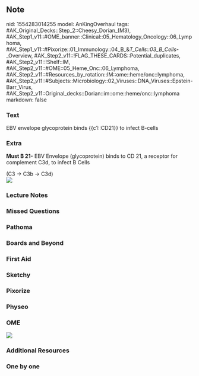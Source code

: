 ## Note
nid: 1554283014255
model: AnKingOverhaul
tags: #AK_Original_Decks::Step_2::Cheesy_Dorian_(M3), #AK_Step1_v11::#OME_banner::Clinical::05_Hematology_Oncology::06_Lymphoma, #AK_Step1_v11::#Pixorize::01_Immunology::04_B_&_T_Cells::03_B_Cells_-_Overview, #AK_Step2_v11::!FLAG_THESE_CARDS::Potential_duplicates, #AK_Step2_v11::!Shelf::IM, #AK_Step2_v11::#OME::05_Heme_Onc::06_Lymphoma, #AK_Step2_v11::#Resources_by_rotation::IM::ome::heme/onc::lymphoma, #AK_Step2_v11::#Subjects::Microbiology::02_Viruses::DNA_Viruses::Epstein-Barr_Virus, #AK_Step2_v11::Original_decks::Dorian::im::ome::heme/onc::lymphoma
markdown: false

### Text
EBV envelope glycoprotein binds {{c1::CD21}} to infect B-cells

### Extra
<b>Must B 21-</b> EBV Envelope (glycoprotein) binds to CD 21, a
receptor for complement C3d, to infect B Cells
<div>
  <div>
    (C3 → C3b → C3d)
    <div><img src=
    "Screen%20Shot%202017-03-05%20at%2011.37.48%20AM.jpg"></div>
  </div>
</div>

### Lecture Notes


### Missed Questions


### Pathoma


### Boards and Beyond


### First Aid


### Sketchy


### Pixorize


### Physeo


### OME
<div class="ome-widget">
  <a href=
  "https://onlinemeded.org/spa/hematology-oncology/lymphoma/acquire?ref=anki">
  <img src="_OME_AnkiFlashcards_Lesson_6.png"></a>
</div>

### Additional Resources


### One by one


